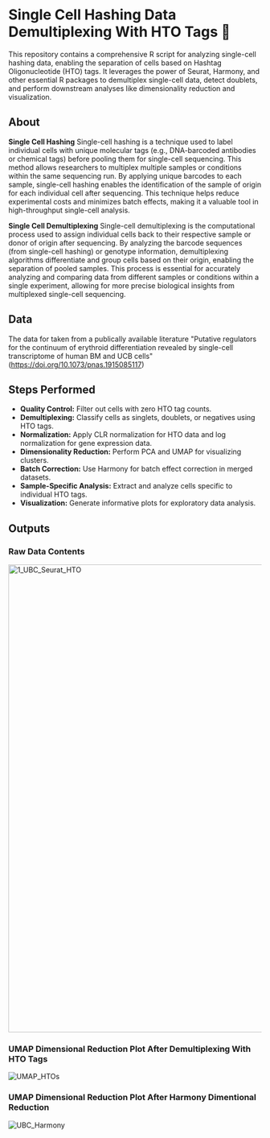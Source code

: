 # Single Cell Hashing Data Demultiplexing With HTO Tags 🧬
 
This repository contains a comprehensive R script for analyzing single-cell hashing data, enabling the separation of cells based on Hashtag Oligonucleotide (HTO) tags. It leverages the power of Seurat, Harmony, and other essential R packages to demultiplex single-cell data, detect doublets, and perform downstream analyses like dimensionality reduction and visualization.

## About

__Single Cell Hashing__
Single-cell hashing is a technique used to label individual cells with unique molecular tags (e.g., DNA-barcoded antibodies or chemical tags) before pooling them for single-cell sequencing. This method allows researchers to multiplex multiple samples or conditions within the same sequencing run. By applying unique barcodes to each sample, single-cell hashing enables the identification of the sample of origin for each individual cell after sequencing. This technique helps reduce experimental costs and minimizes batch effects, making it a valuable tool in high-throughput single-cell analysis.

__Single Cell Demultiplexing__
Single-cell demultiplexing is the computational process used to assign individual cells back to their respective sample or donor of origin after sequencing. By analyzing the barcode sequences (from single-cell hashing) or genotype information, demultiplexing algorithms differentiate and group cells based on their origin, enabling the separation of pooled samples. This process is essential for accurately analyzing and comparing data from different samples or conditions within a single experiment, allowing for more precise biological insights from multiplexed single-cell sequencing.

## Data
The data for taken from a publically available literature "Putative regulators for the continuum of erythroid differentiation revealed by single-cell transcriptome of human BM and UCB cells" (https://doi.org/10.1073/pnas.1915085117)

## Steps Performed

* __Quality Control:__ Filter out cells with zero HTO tag counts.
* __Demultiplexing:__ Classify cells as singlets, doublets, or negatives using HTO tags.
* __Normalization:__ Apply CLR normalization for HTO data and log normalization for gene expression data.
* __Dimensionality Reduction:__ Perform PCA and UMAP for visualizing clusters.
* __Batch Correction:__ Use Harmony for batch effect correction in merged datasets.
* __Sample-Specific Analysis:__ Extract and analyze cells specific to individual HTO tags.
* __Visualization:__ Generate informative plots for exploratory data analysis.

## Outputs

### __Raw Data Contents__
<img width="930" alt="1_UBC_Seurat_HTO" src="https://github.com/user-attachments/assets/6b3e10d9-5e7b-4f30-a51d-786c118845a4">

### __UMAP Dimensional Reduction Plot After Demultiplexing With HTO Tags__
![UMAP_HTOs](https://github.com/user-attachments/assets/571c1437-763d-409b-977f-9cd750efc6b8)

### __UMAP Dimensional Reduction Plot After Harmony Dimentional Reduction__
![UBC_Harmony](https://github.com/user-attachments/assets/36608aed-85eb-4b7c-be0b-bbdcb8628c7e)



